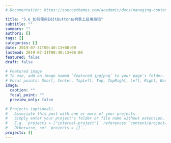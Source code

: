 ```yaml
---
# Documentation: https://sourcethemes.com/academic/docs/managing-content/

title: "5.6_如何使用EditButton在列表上启用编辑"
subtitle: ""
summary: ""
authors: []
tags: []
categories: []
date: 2019-07-31T00:40:13+08:00
lastmod: 2019-07-31T00:40:13+08:00
featured: false
draft: false

# Featured image
# To use, add an image named `featured.jpg/png` to your page's folder.
# Focal points: Smart, Center, TopLeft, Top, TopRight, Left, Right, BottomLeft, Bottom, BottomRight.
image:
  caption: ""
  focal_point: ""
  preview_only: false

# Projects (optional).
#   Associate this post with one or more of your projects.
#   Simply enter your project's folder or file name without extension.
#   E.g. `projects = ["internal-project"]` references `content/project/deep-learning/index.md`.
#   Otherwise, set `projects = []`.
projects: []
---
```

